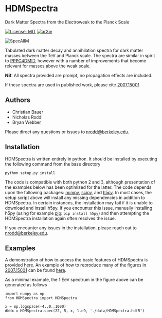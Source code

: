 # HDMSpectra
Dark Matter Spectra from the Electroweak to the Planck Scale

[![License: MIT](https://img.shields.io/badge/License-MIT-yellow.svg)](https://opensource.org/licenses/MIT)
[![arXiv](https://img.shields.io/badge/arXiv-2007.15001%20-green.svg)](https://arxiv.org/abs/2007.15001)

![SpecAllM](https://github.com/nickrodd/HDMSpectra/blob/master/examples/bbbar_allM.png "Dark Matter to b-bbar to photons, all masses")

Tabulated dark matter decay and annihilation spectra for dark matter masses between the TeV and Planck scale. The spectra are similar in spirit to [PPPC4DMID](http://www.marcocirelli.net/PPPC4DMID.html), however with a number of improvements that become relevant for masses above the weak scale.

**NB:** All spectra provided are prompt, no propagation effects are included.

If these spectra are used in published work, please cite [2007.15001](https://arxiv.org/abs/2007.15001).

## Authors

- Christian Bauer
- Nicholas Rodd
- Bryan Webber

Please direct any questions or issues to nrodd@berkeley.edu.

## Installation

HDMSpectra is written entirely in python. It should be installed by executing the following command from the base directory

```
python setup.py install
```

The code is compatible with both python 2 and 3, although presentation of the examples below has been optimized for the latter. The code depends upon the following packages: [numpy](https://numpy.org/), [scipy](https://www.scipy.org/), and [h5py](https://www.h5py.org/). In most cases, the setup script above will install any missing dependencies in addition to HDMSpectra. In certain instances, the installation may fail if it is unable to download and install h5py. If you encounter this issue, manually installing h5py (using for example [pip](https://pypi.org/project/pip/): `pip install h5py`) and then attempting the HDMSpectra installation again often resolves the issue.

If you encounter any issues in the installation, please reach out to nrodd@berkeley.edu.

## Examples

A demonstration of how to access the basic features of HDMSpectra is provided [here](https://github.com/nickrodd/HDMSpectra/blob/master/examples/Functionality.ipynb). An example of how to reproduce many of the figures in [2007.15001](https://arxiv.org/abs/2007.15001) can be found [here](https://github.com/nickrodd/HDMSpectra/blob/master/examples/ReproducingPlots.ipynb).

As a minimal example, the 1 EeV spectrum in the figure above can be generated as follows

```
import numpy as np
from HDMSpectra import HDMSpectra

x = np.logspace(-4.,0.,1000)
dNdx = HDMSpectra.spec(22, 5, x, 1.e9, './data/HDMSpectra.hdf5')
```
